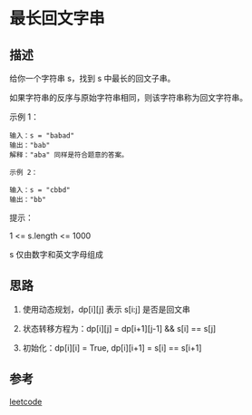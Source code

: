# 最长回文字串

## 描述

给你一个字符串 s，找到 s 中最长的回文子串。

如果字符串的反序与原始字符串相同，则该字符串称为回文字符串。

 

示例 1：
```
输入：s = "babad"
输出："bab"
解释："aba" 同样是符合题意的答案。
```

```
示例 2：

输入：s = "cbbd"
输出："bb"
```

提示：

1 <= s.length <= 1000

s 仅由数字和英文字母组成


## 思路

1. 使用动态规划，dp[i][j] 表示 s[i:j] 是否是回文串

2. 状态转移方程为：dp[i][j] = dp[i+1][j-1] && s[i] == s[j]

3. 初始化：dp[i][i] = True, dp[i][i+1] = s[i] == s[i+1]


## 参考

[leetcode](https://leetcode-cn.com/problems/longest-palindromic-substring)
